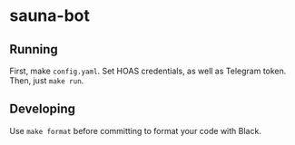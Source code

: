 # sauna-bot

## Running

First, make `config.yaml`. Set HOAS credentials, as well as Telegram token.
Then, just `make run`.

## Developing

Use `make format` before committing to format your code with Black.